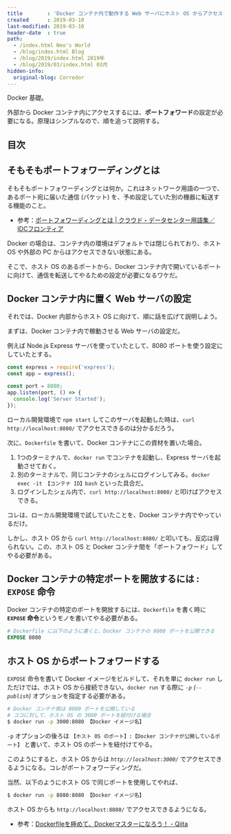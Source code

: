 ```yaml
---
title        : 'Docker コンテナ内で動作する Web サーバにホスト OS からアクセスするには : ポートフォワーディング'
created      : 2019-03-10
last-modified: 2019-03-10
header-date  : true
path:
  - /index.html Neo's World
  - /blog/index.html Blog
  - /blog/2019/index.html 2019年
  - /blog/2019/03/index.html 03月
hidden-info:
  original-blog: Corredor
---
```


Docker 基礎。

外部から Docker コンテナ内にアクセスするには、**ポートフォワード**の設定が必要になる。原理はシンプルなので、順を追って説明する。

## 目次

## そもそもポートフォワーディングとは

そもそもポートフォワーディングとは何か。これはネットワーク用語の一つで、あるポート宛に届いた通信 (パケット) を、予め設定していた別の機器に転送する機能のこと。

- 参考：[ポートフォワーディングとは | クラウド・データセンター用語集／IDCフロンティア](https://www.idcf.jp/words/port-forwarding.html)

Docker の場合は、コンテナ内の環境はデフォルトでは閉じられており、ホスト OS や外部の PC からはアクセスできない状態にある。

そこで、ホスト OS のあるポートから、Docker コンテナ内で開いているポートに向けて、通信を転送してやるための設定が必要になるワケだ。

## Docker コンテナ内に置く Web サーバの設定

それでは、Docker 内部からホスト OS に向けて、順に話を広げて説明しよう。

まずは、Docker コンテナ内で稼動させる Web サーバの設定だ。

例えば Node.js Express サーバを使っていたとして、8080 ポートを使う設定にしていたとする。

```javascript
const express = require('express');
const app = express();

const port = 8080;
app.listen(port, () => {
  console.log('Server Started');
});
```

ローカル開発環境で `npm start` してこのサーバを起動した時は、`curl http://localhost:8080/` でアクセスできるのは分かるだろう。

次に、`Dockerfile` を書いて、Docker コンテナにこの資材を置いた場合。

1. 1つのターミナルで、`docker run` でコンテナを起動し、Express サーバを起動させておく。
2. 別のターミナルで、同じコンテナのシェルにログインしてみる。`docker exec -it 【コンテナ ID】bash` といった具合だ。
3. ログインしたシェル内で、`curl http://localhost:8080/` と叩けばアクセスできる。

コレは、ローカル開発環境で試していたことを、Docker コンテナ内でやっているだけ。

しかし、ホスト OS から `curl http://localhost:8080/` と叩いても、反応は得られない。この、ホスト OS と Docker コンテナ間を「ポートフォワード」してやる必要がある。

## Docker コンテナの特定ポートを開放するには : `EXPOSE` 命令

Docker コンテナの特定のポートを開放するには、`Dockerfile` を書く時に **`EXPOSE` 命令**というモノを書いてやる必要がある。

```dockerfile
# Dockerfile に以下のように書くと、Docker コンテナの 8080 ポートを公開できる
EXPOSE 8080
```

## ホスト OS からポートフォワードする

`EXPOSE` 命令を書いて Docker イメージをビルドして、それを単に `docker run` しただけでは、ホスト OS から接続できない。`docker run` する際に *`-p` (`--publish`)* オプションを指定する必要がある。

```bash
# Docker コンテナ側は 8080 ポートを公開している
# ココに対して、ホスト OS の 3000 ポートを紐付ける場合
$ docker run -p 3000:8080 【Docker イメージ名】
```

`-p` オプションの後ろは `【ホスト OS のポート】:【Docker コンテナが公開しているポート】` と書いて、ホスト OS のポートを紐付けてやる。

このようにすると、ホスト OS からは *`http://localhost:3000/`* でアクセスできるようになる。コレがポートフォワーディングだ。

当然、以下のようにホスト OS で同じポートを使用してやれば、

```bash
$ docker run -p 8080:8080 【Docker イメージ名】
```

ホスト OS からも `http://localhost:8080/` でアクセスできるようになる。

- 参考：[Dockerfileを極めて、Dockerマスターになろう！ - Qiita](https://qiita.com/soushiy/items/0945bcbc7ecce4822985)
